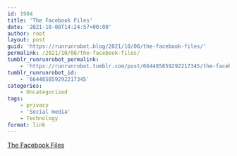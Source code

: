 ```yaml
---
id: 1904
title: 'The Facebook Files'
date: '2021-10-08T14:24:57+00:00'
author: root
layout: post
guid: 'https://runrunrobot.blog/2021/10/08/the-facebook-files/'
permalink: /2021/10/08/the-facebook-files/
tumblr_runrunrobot_permalink:
    - 'https://runrunrobot.tumblr.com/post/664485859292217345/the-facebook-files'
tumblr_runrunrobot_id:
    - '664485859292217345'
categories:
    - Uncategorized
tags:
    - privacy
    - 'Social media'
    - Technology
format: link
---
```


[The Facebook Files](https://www.wsj.com/articles/the-facebook-files-11631713039)